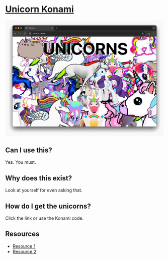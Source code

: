 # [Unicorn Konami](https://edelstone.github.io/unicorn-konami/)

[![Unicorns in browser](/images/browser.png 'Click for unicorns!')](https://edelstone.github.io/unicorn-konami/)

## Can I use this?

Yes. You must.

## Why does this exist?

Look at yourself for even asking that.

## How do I get the unicorns?

Click the link or use the Konami code.

## Resources

- [Resource 1](https://www.youtube.com/watch?v=Q1Ark0BUu6o)
- [Resource 2](https://www.youtube.com/watch?v=Z1aX1i79rY8)